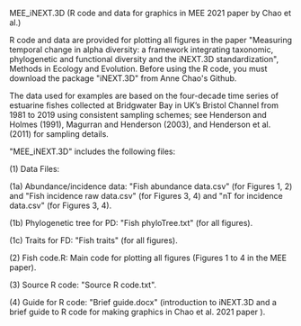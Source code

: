 MEE_iNEXT.3D (R code and data for graphics in MEE 2021 paper by Chao et al.)

R code and data are provided for plotting all figures in the paper "Measuring temporal change in alpha diversity: a framework integrating taxonomic, phylogenetic and functional diversity and the iNEXT.3D standardization", Methods in Ecology and Evolution. Before using the R code, you must download the package "iNEXT.3D" from Anne Chao's Github. 

The data used for examples are based on the four-decade time series of estuarine fishes collected at Bridgwater Bay in UK’s Bristol Channel from 1981 to 2019 using consistent sampling schemes; see Henderson and Holmes (1991), Magurran and Henderson (2003), and Henderson et al. (2011) for sampling details.  

"MEE_iNEXT.3D" includes the following files:

(1) Data Files: 

(1a) Abundance/incidence data: "Fish abundance data.csv" (for Figures 1, 2) and "Fish incidence raw data.csv" (for Figures 3, 4) and "nT for incidence data.csv" (for Figures 3, 4). 

(1b) Phylogenetic tree for PD: "Fish phyloTree.txt" (for all figures).

(1c) Traits for FD: "Fish traits" (for all figures).

(2) Fish code.R: Main code for plotting all figures (Figures 1 to 4 in the MEE paper).

(3) Source R code: "Source R code.txt".

(4) Guide for R code: "Brief guide.docx" (introduction to iNEXT.3D and a brief guide to R code for making graphics in Chao et al. 2021 paper ).
